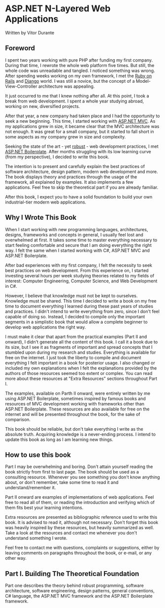 # ASP.NET N-Layered Web Applications
 Written by Vitor Durante
 
## Foreword

  I spent two years working with pure PHP after funding my first company. During that time, I rewrote the whole web platform five times. But still, the whole code was unreadable and tangled. I noticed something was wrong. After spending weeks working on my own framework, I met the [Ruby on Rails](http://rubyonrails.org/) and [Django](https://www.djangoproject.com/) world. I was still a novice, but the concept of a Model-View-Controller architecture was appealing.
 
  It just occurred to me that I knew nothing after all. At this point, I took a break from web development. I spent a whole year studying abroad, working on new, diversified projects.
 
  After that year, a new company had taken place and I had the opportunity to seek a new beginning. This time, I started working with [ASP.NET MVC](http://www.asp.net/mvc). As my applications grew in size, it became clear that the MVC architecture was not enough. It was great for a small company, but it started to fall short in some aspects as my company grew in size and complexity.
 
   Seeking the state of the art - yet [robust](http://nob.cs.ucdavis.edu/bishop/secprog/robust.html) - web development practices, I met [ASP.NET Boilerplate](http://aspnetboilerplate.com/). After months struggling with its low learning curve (from my perspective), I decided to write this book.
   
  The intention is to present and carefully explain the best practices of software architecture, design pattern, modern web development and more. The book displays theory and practices through the usage of the framework, all explained by examples. It also implements a few applications. Feel free to skip the theoretical part if you are already familiar.
   
   After this book, I expect you to have a solid foundation to build your own industrial-tier modern web applications.
   
## Why I Wrote This Book

When I start working with new programming languages, architectures, designs, frameworks and concepts in general, I usually feel lost and overwhelmed at first. It takes some time to master everything necessary to start feeling comfortable and secure that I am doing everything the right way. I felt the same when I started working with C#, ASP.NET MVC and ASP.NET Boilerplate.

After bad experiences with my first company, I felt the necessity to seek best practices on web development. From this experience on, I started investing several hours per week studying theories related to my fields of interest: Computer Engineering, Computer Science, and Web Development in C#.

However, I believe that knowledge must not be kept to ourselves. Knowledge must be shared. This time I decided to write a book on my free time to document everything I learned during these past years of studies and practices. I didn't intend to write everything from zero, since I don't feel capable of doing so. Instead, I decided to compile only the important segments in a simplistic book that would allow a complete beginner to develop web applications the right way.

I must make it clear that apart from the practical examples (Part II and onward), I didn't generate all the content of this book. I call it a book due to its size, but I see it as fragments of important and spread concepts that I stumbled upon during my research and studies. Everything is available for free on the internet. I just took the liberty to compile and document everything I felt important in a book for posterior usage. I also changed or included my own explanations when I felt the explanations provided by the authors of those resources seemed too extent or complex. You can read more about these resources at "Extra Resources" sections throughout Part I.

The examples, available on Parth II onward, were entirely written by me using ASP.NET Boilerplate, sometimes inspired by famous books and resources of MVC development working with frameworks other than ASP.NET Boilerplate. These resources are also available for free on the internet and will be presented throughout the book, for the sake of comparison.

This book should be reliable, but don't take everything I write as the absolute truth. Acquiring knowledge is a never-ending process. I intend to update this book as long as I am learning new things.

## How to use this book

Part I may be overwhelming and boring. Don't attain yourself reading the book strictly from first to last page. The book should be used as a consulting resource. Whenever you see something you don't know anything about, or don't remember, take some time to read it and understand/remember it.

Part II onward are examples of implementations of web applications. Feel free to read all of them, or reading the introduction and verifying which of them fits best your learning intentions.

Extra resources are presented as bibliographic reference used to write this book. It is advised to read it, although not necessary. Don't forget this book was heavily inspired by these resources, but heavily summarized as well. Take a look at the resources and contact me whenever you don't understand something I wrote.

Feel free to contact me with questions, complaints or suggestions, either by leaving comments on paragraphs throughout the book, or e-mail, or any other way.

## Part I. Building The Theoretical Foundation

Part one describes the theory behind robust programming, software architecture, software engineering, design patterns, general conventions, C# language, the ASP.NET MVC framework and the ASP.NET Boilerplate framework.







 
